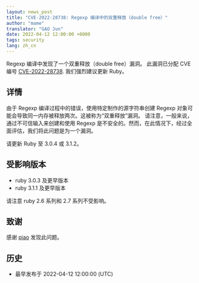 ```yaml
---
layout: news_post
title: "CVE-2022-28738: Regexp 编译中的双重释放（double free）"
author: "mame"
translator: "GAO Jun"
date: 2022-04-12 12:00:00 +0000
tags: security
lang: zh_cn
---
```


Regexp 编译中发现了一个双重释放（double free）漏洞。
此漏洞已分配 CVE 编号 [CVE-2022-28738](https://nvd.nist.gov/vuln/detail/CVE-2022-28738).
我们强烈建议更新 Ruby。

## 详情

由于 Regexp 编译过程中的错误，使用特定制作的源字符串创建 Regexp 对象可能会导致同一内存被释放两次。这被称为“双重释放”漏洞。
请注意，一般来说，通过不可信输入来创建和使用 Regexp 是不安全的。然而，在此情况下，经过全面评估，我们将此问题是为一个漏洞。

请更新 Ruby 至 3.0.4 或 3.1.2。

## 受影响版本

* ruby 3.0.3 及更早版本
* ruby 3.1.1 及更早版本

请注意 ruby 2.6 系列和 2.7 系列不受影响。

## 致谢

感谢 [piao](https://hackerone.com/piao?type=user) 发现此问题。

## 历史

* 最早发布于 2022-04-12 12:00:00 (UTC)
